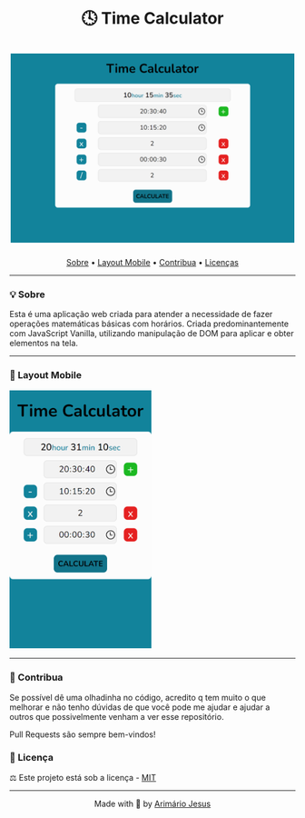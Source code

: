 <h1 align="center">
  🕓 Time Calculator
  <br>
  <br>
  <img src="./assets/Time-Calculator-Web.png" width="500px"/>
</h1>

<p align="center">
 <a href="#1">Sobre</a> •
 <a href="#2">Layout Mobile</a> • 
 <a href="#3">Contribua</a> • 
 <a href="#4">Licenças</a>
</p>

---
<div id="1"></div>

### 💡 Sobre

Esta é uma aplicação web criada para atender a necessidade de fazer operações matemáticas básicas com horários. Criada predominantemente com JavaScript Vanilla, utilizando manipulação de DOM para aplicar e obter elementos na tela.

---
<div id="2"></div>

### 📲 Layout Mobile

<img src="./assets/Time-Calculator-Mobile.png" width="250px"/>

---
<div id="3"></div>

### 🎁 Contribua

Se possível dê uma olhadinha no código, acredito q tem muito o que melhorar e não tenho dúvidas de que você pode me ajudar e ajudar a outros que possivelmente venham a ver esse repositório.

Pull Requests são sempre bem-vindos!

<div id="4"></div>

### 📝 Licença
⚖ Este projeto está sob a licença - [MIT](https://github.com/arimariojesus/Time-Calculator/blob/master/LICENSE)

---
<p align="center">Made with 💙 by <a href="https://www.linkedin.com/in/arimario-jesus">Arimário Jesus</a></p>
